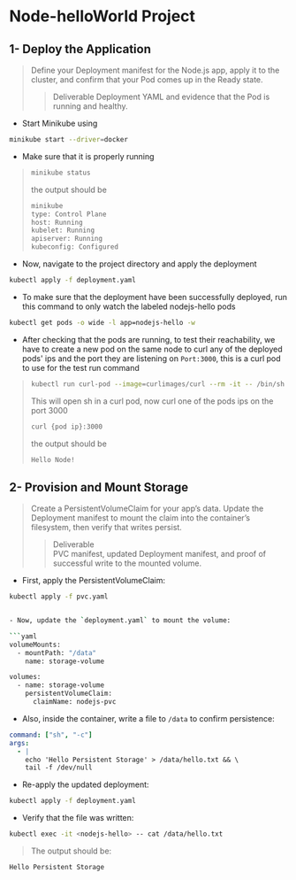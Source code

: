 # Node-helloWorld Project

## 	1- Deploy the Application

>  Define your Deployment manifest for the Node.js app, apply it to the cluster, and confirm that your Pod comes up in the Ready state.
>> Deliverable
Deployment YAML and evidence that the Pod is running and healthy. <br>

- Start Minikube using

``` bash
minikube start --driver=docker
```

- Make sure that it is properly running

> ``` bash
> minikube status
> ```
> the output should be
> ``` bash
> minikube
> type: Control Plane
> host: Running
> kubelet: Running
> apiserver: Running
> kubeconfig: Configured
> ```


- Now, navigate to the project directory and apply the deployment

``` bash
kubectl apply -f deployment.yaml
```

- To make sure that the deployment have been successfully deployed, run this command to only watch the labeled nodejs-hello pods

``` bash
kubectl get pods -o wide -l app=nodejs-hello -w
```

- After checking that the pods are running, to test their reachability, we have to create a new pod on the same node to curl any of the deployed pods' ips and the port they are listening on `Port:3000`, this is a curl pod to use for the test run command

> ``` bash
> kubectl run curl-pod --image=curlimages/curl --rm -it -- /bin/sh
> ```
> This will open sh in a curl pod, now curl one of the pods ips on the port 3000
> ``` bash
> curl {pod ip}:3000
> ```
> the output should be
> ``` bash
> Hello Node!
> ```



## 2- Provision and Mount Storage

> Create a PersistentVolumeClaim for your app’s data. Update the Deployment manifest to mount the claim into the container’s filesystem, then verify that writes persist.  
>> Deliverable  
PVC manifest, updated Deployment manifest, and proof of successful write to the mounted volume. <br>

- First, apply the PersistentVolumeClaim:

```bash
kubectl apply -f pvc.yaml


- Now, update the `deployment.yaml` to mount the volume:

```yaml
volumeMounts:
  - mountPath: "/data"
    name: storage-volume

volumes:
  - name: storage-volume
    persistentVolumeClaim:
      claimName: nodejs-pvc
```

- Also, inside the container, write a file to `/data` to confirm persistence:

```yaml
command: ["sh", "-c"]
args:
  - |
    echo 'Hello Persistent Storage' > /data/hello.txt && \
    tail -f /dev/null
```

- Re-apply the updated deployment:

```bash
kubectl apply -f deployment.yaml
```

- Verify that the file was written:

```bash
kubectl exec -it <nodejs-hello> -- cat /data/hello.txt
```

> The output should be:
```bash
Hello Persistent Storage
```

